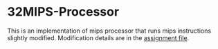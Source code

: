 # 32MIPS-Processor
This is an implementation of mips processor that runs mips instructions slightly modified. Modification details are in the [assignment file](https://github.com/YusufFatihSisman/32MIPS-Processor/blob/main/Assignment4.pdf).
